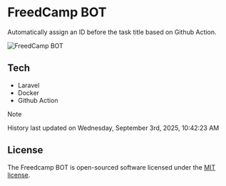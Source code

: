 # FreedCamp BOT

Automatically assign an ID before the task title based on Github Action.

![FreedCamp BOT](https://repository-images.githubusercontent.com/737932867/7d34798b-2680-471c-b089-a78a718d3d6a)

## Tech

- Laravel
- Docker
- Github Action

> [!NOTE]  
> History last updated on Wednesday, September 3rd, 2025, 10:42:23 AM

## License

The Freedcamp BOT is open-sourced software licensed under the [MIT license](https://opensource.org/licenses/MIT).
